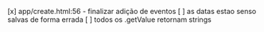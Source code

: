 
[x] app/create.html:56 - finalizar adição de eventos
[ ] as datas estao senso salvas de forma errada
[ ] todos os .getValue retornam strings
